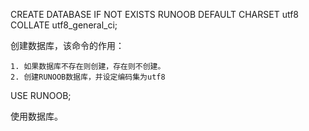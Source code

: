 CREATE DATABASE IF NOT EXISTS RUNOOB DEFAULT CHARSET utf8 COLLATE utf8_general_ci; 

创建数据库，该命令的作用：

    1. 如果数据库不存在则创建，存在则不创建。  
    2. 创建RUNOOB数据库，并设定编码集为utf8 

USE RUNOOB;  

使用数据库。  
